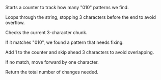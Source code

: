 Starts a counter to track how many "010" patterns we find.

Loops through the string, stopping 3 characters before the end to avoid overflow.

Checks the current 3-character chunk.

If it matches "010", we found a pattern that needs fixing.

Add 1 to the counter and skip ahead 3 characters to avoid overlapping.

If no match, move forward by one character.

Return the total number of changes needed.
